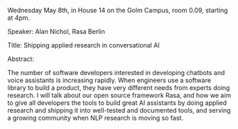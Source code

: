 Wednesday May 8th, in House 14 on the Golm Campus, room 0.09, starting at 4pm.

Speaker: Alan Nichol, Rasa Berlin

Title: Shipping applied research in conversational AI

Abstract:

The number of software developers interested in developing chatbots and voice assistants is increasing rapidly. When engineers use a software library to build a product, they have very different needs from experts doing research. I will talk about our open source framework Rasa, and how we aim to give all developers the tools to build great AI assistants by doing applied research and shipping it into well-tested and documented tools, and serving a growing community when NLP research is moving so fast.
